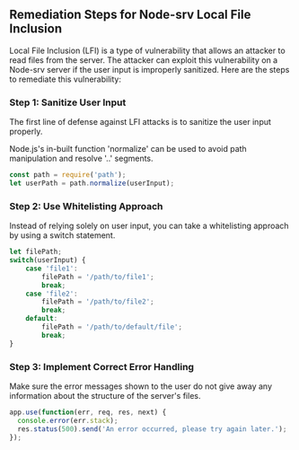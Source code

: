 

## Remediation Steps for Node-srv Local File Inclusion

Local File Inclusion (LFI) is a type of vulnerability that allows an attacker to read files from the server. The attacker can exploit this vulnerability on a Node-srv server if the user input is improperly sanitized. Here are the steps to remediate this vulnerability:

### Step 1: Sanitize User Input 

The first line of defense against LFI attacks is to sanitize the user input properly. 

Node.js's in-built function 'normalize' can be used to avoid path manipulation and resolve '..' segments.

```javascript
const path = require('path');
let userPath = path.normalize(userInput);
```
### Step 2: Use Whitelisting Approach
Instead of relying solely on user input, you can take a whitelisting approach by using a switch statement.

```javascript
let filePath;
switch(userInput) {
    case 'file1': 
        filePath = '/path/to/file1';
        break;
    case 'file2': 
        filePath = '/path/to/file2';
        break;
    default: 
        filePath = '/path/to/default/file';
        break;
}
```

### Step 3: Implement Correct Error Handling
Make sure the error messages shown to the user do not give away any information about the structure of the server's files.

```javascript
app.use(function(err, req, res, next) {
  console.error(err.stack);
  res.status(500).send('An error occurred, please try again later.');
});
```